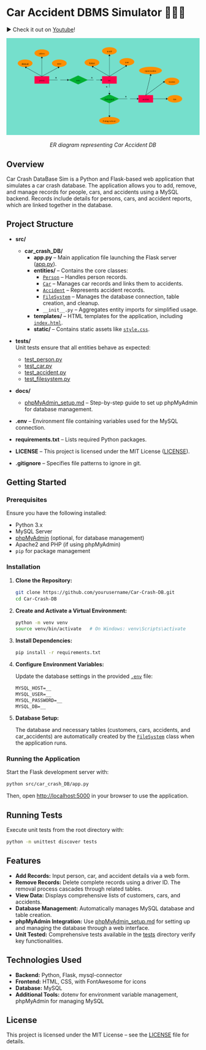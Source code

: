 # Car Accident DBMS Simulator 🚙🔧💨
▶️ Check it out on [Youtube](https://youtu.be/0_Nwg2h4dlI)!

![ER Diagram](images/ER_Diagram_Inspo.png)

<p align="center"><em>ER diagram representing Car Accident DB</em></p>


## Overview

Car Crash DataBase Sim is a Python and Flask-based web application that simulates a car crash database. The application allows you to add, remove, and manage records for people, cars, and accidents using a MySQL backend. Records include details for persons, cars, and accident reports, which are linked together in the database.

## Project Structure

- **src/**  
  - **car_crash_DB/**  
    - **app.py** – Main application file launching the Flask server ([app.py](src/car_crash_DB/app.py)).
    - **entities/** – Contains the core classes:
      - [`Person`](src/car_crash_DB/entities/person.py) – Handles person records.
      - [`Car`](src/car_crash_DB/entities/car.py) – Manages car records and links them to accidents.
      - [`Accident`](src/car_crash_DB/entities/accident.py) – Represents accident records.
      - [`FileSystem`](src/car_crash_DB/entities/filesystem.py) – Manages the database connection, table creation, and cleanup.
      - `__init__.py` – Aggregates entity imports for simplified usage.
    - **templates/** – HTML templates for the application, including [`index.html`](src/car_crash_DB/templates/index.html).
    - **static/** – Contains static assets like [`style.css`](src/car_crash_DB/static/style.css).

- **tests/**  
  Unit tests ensure that all entities behave as expected:
  - [test_person.py](tests/test_person.py)
  - [test_car.py](tests/test_car.py)
  - [test_accident.py](tests/test_accident.py)
  - [test_filesystem.py](tests/test_filesystem.py)

- **docs/**  
  - [phpMyAdmin_setup.md](docs/phpMyAdmin_setup.md) – Step-by-step guide to set up phpMyAdmin for database management.

- **.env** – Environment file containing variables used for the MySQL connection.

- **requirements.txt** – Lists required Python packages.

- **LICENSE** – This project is licensed under the MIT License ([LICENSE](LICENSE)).

- **.gitignore** – Specifies file patterns to ignore in git.

## Getting Started

### Prerequisites

Ensure you have the following installed:
- Python 3.x
- MySQL Server
- [phpMyAdmin](docs/phpMyAdmin_setup.md) (optional, for database management)
- Apache2 and PHP (if using phpMyAdmin)
- `pip` for package management

### Installation

1. **Clone the Repository:**

    ```sh
    git clone https://github.com/yourusername/Car-Crash-DB.git
    cd Car-Crash-DB
    ```

2. **Create and Activate a Virtual Environment:**

    ```sh
    python -m venv venv
    source venv/bin/activate   # On Windows: venv\Scripts\activate
    ```

3. **Install Dependencies:**

    ```sh
    pip install -r requirements.txt
    ```

4. **Configure Environment Variables:**

    Update the database settings in the provided [`.env`](.env) file:

    ```
    MYSQL_HOST=__
    MYSQL_USER=__
    MYSQL_PASSWORD=__
    MYSQL_DB=__
    ```

5. **Database Setup:**

    The database and necessary tables (customers, cars, accidents, and car_accidents) are automatically created by the [`FileSystem`](src/car_crash_DB/entities/filesystem.py) class when the application runs.

### Running the Application

Start the Flask development server with:

```sh
python src/car_crash_DB/app.py
```

Then, open [http://localhost:5000](http://localhost:5000) in your browser to use the application.

## Running Tests

Execute unit tests from the root directory with:

```sh
python -m unittest discover tests
```

## Features

- **Add Records:** Input person, car, and accident details via a web form.
- **Remove Records:** Delete complete records using a driver ID. The removal process cascades through related tables.
- **View Data:** Displays comprehensive lists of customers, cars, and accidents.
- **Database Management:** Automatically manages MySQL database and table creation.
- **phpMyAdmin Integration:** Use [phpMyAdmin_setup.md](docs/phpMyAdmin_setup.md) for setting up and managing the database through a web interface.
- **Unit Tested:** Comprehensive tests available in the [tests](tests) directory verify key functionalities.

## Technologies Used

- **Backend:** Python, Flask, mysql-connector
- **Frontend:** HTML, CSS, with FontAwesome for icons
- **Database:** MySQL
- **Additional Tools:** dotenv for environment variable management, phpMyAdmin for managing MySQL

## License

This project is licensed under the MIT License – see the [LICENSE](LICENSE) file for details.

